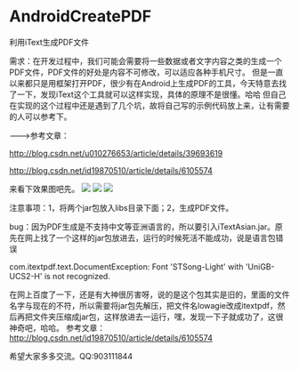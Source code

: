 # AndroidCreatePDF
利用iText生成PDF文件

需求：在开发过程中，我们可能会需要将一些数据或者文字内容之类的生成一个PDF文件，PDF文件的好处是内容不可修改，可以适应各种手机尺寸。
但是一直以来都只是用框架打开PDF，很少有在Android上生成PDF的工具，今天特意去找了一下，发现iText这个工具就可以这样实现，具体的原理不是很懂。哈哈
但自己在实现的这个过程中还是遇到了几个坑，故将自己写的示例代码放上来，让有需要的人可以参考下。


--->参考文章：

http://blog.csdn.net/u010276653/article/details/39693619

http://blog.csdn.net/id19870510/article/details/6105574

来看下效果图吧先。
![](https://github.com/zhongzhihuashanghai/AndroidCreatePDF/blob/master/CreatePDF/app/src/main/res/drawable/a1.jpg)
![](https://github.com/zhongzhihuashanghai/AndroidCreatePDF/blob/master/CreatePDF/app/src/main/res/drawable/a2.jpg)
![](https://github.com/zhongzhihuashanghai/AndroidCreatePDF/blob/master/CreatePDF/app/src/main/res/drawable/a3.jpg)

注意事项：1，将两个jar包放入libs目录下面；2，生成PDF文件。

bug：因为PDF生成是不支持中文等亚洲语言的，所以要引入iTextAsian.jar。原先在网上找了一个这样的jar包放进去，运行的时候死活不能成功，说是语言包错误

com.itextpdf.text.DocumentException: Font 'STSong-Light' with 'UniGB-UCS2-H' is not recognized.

在网上百度了一下，还是有大神很厉害呀，说的是这个包其实是旧的，里面的文件名字与现在的不符，所以需要将jar包先解压，把文件名lowagie改成itextpdf，然后再把文件夹压缩成jar包，这样放进去一运行，嘿，发现一下子就成功了，这很神奇吧，哈哈。
参考文章：http://blog.csdn.net/id19870510/article/details/6105574

希望大家多多交流。QQ:903111844

